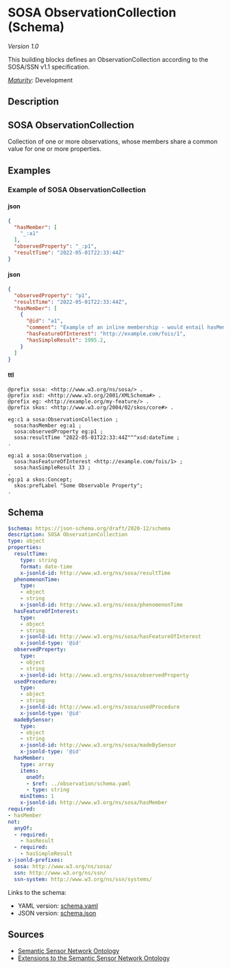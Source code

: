 # SOSA ObservationCollection (Schema)

*Version 1.0*

This building blocks defines an ObservationCollection according to the SOSA/SSN v1.1 specification.

[*Maturity*](https://github.com/cportele/ogcapi-building-blocks#building-block-maturity): Development

## Description

## SOSA ObservationCollection

Collection of one or more observations, whose members share a common value for one or more properties.
## Examples

### Example of SOSA ObservationCollection
#### json
```json
{ 
  "hasMember": [
    "_:a1"
  ],
  "observedProperty": "_:p1",
  "resultTime": "2022-05-01T22:33:44Z"
}
```

#### json
```json
{ 
  "observedProperty": "p1",
  "resultTime": "2022-05-01T22:33:44Z",
  "hasMember": [
    { 
      "@id": "a1",
      "comment": "Example of an inline membership - would entail hasMember relations",
      "hasFeatureOfInterest": "http://example.com/fois/1",
      "hasSimpleResult": 1995.2,
    }
  ]
}
```

#### ttl
```ttl
@prefix sosa: <http://www.w3.org/ns/sosa/> .
@prefix xsd: <http://www.w3.org/2001/XMLSchema#> .
@prefix eg: <http://example.org/my-feature/> .
@prefix skos: <http://www.w3.org/2004/02/skos/core#> .

eg:c1 a sosa:ObservationCollection ;
  sosa:hasMember eg:a1 ;
  sosa:observedProperty eg:p1 ;
  sosa:resultTime "2022-05-01T22:33:44Z"^^xsd:dateTime ;
.

eg:a1 a sosa:Observation ;
  sosa:hasFeatureOfInterest <http://example.com/fois/1> ;
  sosa:hasSimpleResult 33 ;
.
eg:p1 a skos:Concept;
  skos:prefLabel "Some Observable Property";
.
```

## Schema

```yaml
$schema: https://json-schema.org/draft/2020-12/schema
description: SOSA ObservationCollection
type: object
properties:
  resultTime:
    type: string
    format: date-time
    x-jsonld-id: http://www.w3.org/ns/sosa/resultTime
  phenomenonTime:
    type:
    - object
    - string
    x-jsonld-id: http://www.w3.org/ns/sosa/phenomenonTime
  hasFeatureOfInterest:
    type:
    - object
    - string
    x-jsonld-id: http://www.w3.org/ns/sosa/hasFeatureOfInterest
    x-jsonld-type: '@id'
  observedProperty:
    type:
    - object
    - string
    x-jsonld-id: http://www.w3.org/ns/sosa/observedProperty
  usedProcedure:
    type:
    - object
    - string
    x-jsonld-id: http://www.w3.org/ns/sosa/usedProcedure
    x-jsonld-type: '@id'
  madeBySensor:
    type:
    - object
    - string
    x-jsonld-id: http://www.w3.org/ns/sosa/madeBySensor
    x-jsonld-type: '@id'
  hasMember:
    type: array
    items:
      oneOf:
      - $ref: ../observation/schema.yaml
      - type: string
    minItems: 1
    x-jsonld-id: http://www.w3.org/ns/sosa/hasMember
required:
- hasMember
not:
  anyOf:
  - required:
    - hasResult
  - required:
    - hasSimpleResult
x-jsonld-prefixes:
  sosa: http://www.w3.org/ns/sosa/
  ssn: http://www.w3.org/ns/ssn/
  ssn-system: http://www.w3.org/ns/ssn/systems/

```

Links to the schema:

* YAML version: [schema.yaml](https://opengeospatial.github.io/bblocks/annotated-schemas/unstable/sosa/properties/observationCollection/schema.json)
* JSON version: [schema.json](https://opengeospatial.github.io/bblocks/annotated-schemas/unstable/sosa/properties/observationCollection/schema.yaml)

## Sources

* [Semantic Sensor Network Ontology](https://www.w3.org/TR/vocab-ssn/)
* [Extensions to the Semantic Sensor Network Ontology](https://www.w3.org/TR/vocab-ssn-ext/)
